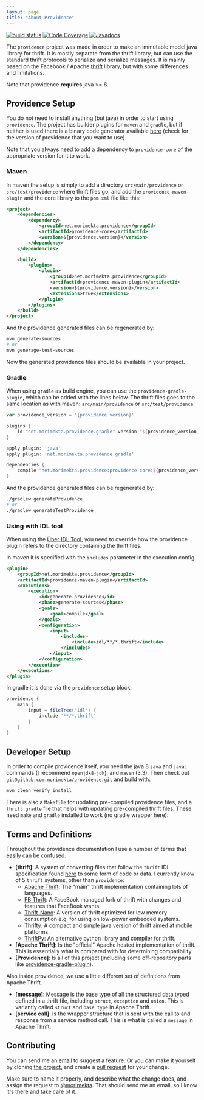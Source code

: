 ```yaml
---
layout: page
title: "About Providence"
---
```


[![build status](https://travis-ci.org/morimekta/providence.svg?branch=master)](https://travis-ci.org/morimekta/providence)
[![Code Coverage](https://img.shields.io/codecov/c/github/morimekta/providence.svg)](https://codecov.io/github/morimekta/providence?branch=master)
[![Javadocs](https://www.javadoc.io/badge/net.morimekta.providence/providence.svg)](https://www.javadoc.io/doc/net.morimekta.providence/providence)

The `providence` project was made in order to make an immutable model java
library for thrift. It is mostly separate from the thrift library, but can use
the standard thrift protocols to serialize and serialize messages. It is mainly
based on the Facebook / Apache [thrift](https://thrift.apache.org/) library,
but with some differences and limitations.

Note that providence **requires** java >= 8.

## Providence Setup

You do not need to install anything (but java) in order to start using `providence`.
The project has builder plugins for `maven` and `gradle`, but if neither is used
there is a binary code generator available
[here](https://github.com/morimekta/providence/releases) (check for the version of
providence that you want to use).

Note that you always need to add a dependency to `providence-core` of the
appropriate version for it to work.

### Maven

In maven the setup is simply to add a directory `src/main/providence` or
`src/test/providence` where thrift files go, and add the `providence-maven-plugin`
and the core library to the `pom.xml` file like this:

```xml
<project>
    <dependencies>
        <dependency>
            <groupId>net.morimekta.providence</groupId>
            <artifactId>providence-core</artifactId>
            <version>${providence.version}</version>
        </dependency>
    </dependencies>

    <build>
        <plugins>
            <plugin>
                <groupId>net.morimekta.providence</groupId>
                <artifactId>providence-maven-plugin</artifactId>
                <version>${providence.version}</version>
                <extensions>true</extensions>
            </plugin>
        </plugins>
    </build>
</project>
```

And the providence generated files can be regenerated by:

```bash
mvn generate-sources
# or
mvn generage-test-sources
```

Now the generated providence files should be available in your project.

### Gradle

When using `gradle` as build engine, you can use the `providence-gradle-plugin`,
which can be added with the lines below. The thrift files goes to the same location as
with maven: `src/main/providence` or `src/test/providence`.

```groovy
var providence_version = '{providence version}'

plugins {
    id "net.morimekta.providence.gradle" version "${providence_version}" apply false
}

apply plugin: 'java'
apply plugin: 'net.morimekta.providence.gradle'

dependencies {
    compile "net.morimekta.providence:providence-core:${providence_version}"
}
```

And the providence generated files can be regenerated by:

```bash
./gradlew generateProvidence
# or
./gradlew generateTestProvidence
```

### Using with IDL tool

When using the [Über IDL Tool](https://github.com/uber-node/idl), you need
to override how the providence plugin refers to the directory containing
the thrift files.

In maven it is specified with the `includes` parameter in the execution
config.

```xml
<plugin>
    <groupId>net.morimekta.providence</groupId>
    <artifactId>providence-maven-plugin</artifactId>
    <executions>
        <execution>
            <id>generate-providence</id>
            <phase>generate-sources</phase>
            <goals>
                <goal>compile</goal>
            </goals>
            <configuration>
                <input>
                    <includes>
                        <include>idl/**/*.thrift</include>
                    </includes>
                </input>
            </configuration>
        </execution>
    </executions>
</plugin>
```

In gradle it is done via the `providence` setup block:

```groovy
providence {
    main {
        input = fileTree('idl') {
            include '**/*.thrift'
        }
    }
}
```

## Developer Setup

In order to compile providence itself, you need the java 8 `java` and `javac`
commands (I recommend `openjdk8-jdk`), and `maven` (3.3). Then check out
`git@github.com:morimekta/providence.git` and build with:

```bash
mvn clean verify install
```

There is also a `Makefile` for updating pre-compiled providence files, and
a `thrift.gradle` file that helps with updating pre-compiled thrift files.
These need `make` and `gradle` installed to work (no gradle wrapper here).

## Terms and Definitions

Throughout the providence documentation I use a number of terms that
easily can be confused.

- **[thrift]**: A system of converting files that follow the `thrift` IDL
  specification found [here](https://thrift.apache.org/docs/idl) to some form of
  code or data. I currently know of 5 `thrift` systems, other than `providence`:
    - [Apache Thrift](https://thrift.apache.org): The "main" thrift implementation
      containing lots of languages.
    - [FB Thrift](https://github.com/facebook/fbthrift): A FaceBook managed fork
      of thrift with changes and features that FaceBook wants.
    - [Thrift-Nano](https://github.com/markrileybot/thrift-nano): A version of thrift
      optimized for low memory consumption e.g. for using on low-power embedded systems.
    - [Thrifty](https://github.com/Microsoft/thrifty): A compact and simple java version
      of thrift aimed at mobile platforms.
    - [ThriftPy](https://thriftpy.readthedocs.io/en/latest/): An alternative python
      library and compiler for thrift.
- **[Apache Thrift]**: Is the "official" Apache hosted implementation of thrift.
  This is essentially what is compared with for determining compatibility.
- **[Providence]**: Is all of this project (including some off-repository parts
  like [providence-gradle-plugin](https://www.github.com/morimekta/providence-gradle-plugin)).

Also inside providence, we use a little different set of definitions from
Apache Thrift.

- **[message]**: Message is the base type of all the structured data typed
  defined in a thrift file, including `struct`, `exception` and `union`.
  This is variantly called `struct` and `base type` in Apache Thrift.
- **[service call]**: Is the wrapper structure that is sent with the
  call to and response from a service method call.
  This is what is called a `message` in Apache Thrift.

## Contributing

You can send me an [email](mailto:oss@morimekta.net) to suggest a feature. Or
you can make it yourself by cloning
[the project](https://github.com/morimekta/providence), and create a
[pull request](https://github.com/morimekta/providence/pulls) for your change.

Make sure to name it properly, and describe what the change does, and assign
the request to [@morimekta](https://github.com/morimekta). That should send me
an email, so I know it's there and take care of it.

